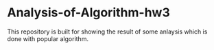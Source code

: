 # Analysis-of-Algorithm-hw3
This repository is built for showing the result of some anlaysis which is done with popular algorithm.
